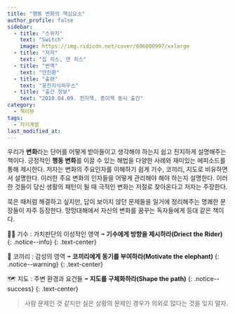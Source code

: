 ```yaml
---
title: "행동 변화의 핵심요소"
author_profile: false
sidebar:
  - title: "스위치"
    text: "Switch"
    image: https://img.ridicdn.net/cover/606000997/xxlarge
  - title: "저자"
    text: "칩 히스, 댄 히스"
  - title: "번역"
    text: "안진환"
  - title: "출판"
    text: "웅진지식하우스"
  - title: "출간 정보"
    text: "2010.04.09. 전자책, 종이책 동시 출간"
category:
  - 책리뷰
tags:
  - 자기계발
last_modified_at:
---
```


우리가 **변화**라는 단어를 어떻게 받아들이고 생각해야 하는지 쉽고 진지하게 설명해주는 책이다. 긍정적인 **행동 변화**를 이끌 수 있는 해법을 다양한 사례와 재미있는 에피소드를 통해 제시한다. 저자는 변화의 주요인자를 이해하기 쉽게 기수, 코끼리, 지도로 비유하면서 설명한다. 이러한 주요 변화의 인자들을 어떻게 관리해야 해야 하는지 설명한다. 이러한 것들이 당신 생활의 패턴이 될 때 극적인 변화는 저절로 찾아온다고 저자는 주장한다. 

묵은 때처럼 해결하고 싶지만, 답이 보이지 않던 문제들을 일거에 정리해주는 명쾌한 문장들이 자주 등장한다. 망망대해에서 자신의 변화를 꿈꾸는 독자들에게 등대 같은 책이다. 

🏇🏻 기수 : 가치판단의 이성적인 영역 <kbd>➟</kbd> **기수에게 방향을 제시하라(Driect the Rider)**
{: .notice--info}
{: .text-center}

🐘 코끼리 : 감성의 영역 <kbd>➟</kbd> **코끼리에게 동기를 부여하라(Motivate the elephant)**
{: .notice--warning}
{: .text-center}

🗺 지도 : 주변 환경과 요건들 <kbd>➟</kbd> **지도를 구체화하라(Shape the path)**
{: .notice--success}
{: .text-center}

> 사람 문제인 것 같지만 실은 상황의 문제인 경우가 의외로 많다는 것을 잊지 말자.

